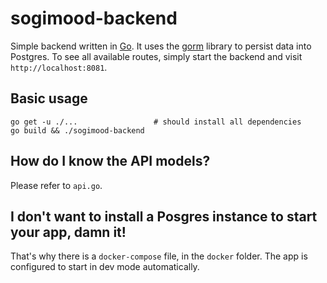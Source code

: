 # sogimood-backend

Simple backend written in [Go](https://golang.org/). It uses the [gorm](https://github.com/jinzhu/gorm) library to persist data into Postgres. To see all available routes, simply start the backend and visit `http://localhost:8081`.

## Basic usage

```
go get -u ./...                 # should install all dependencies
go build && ./sogimood-backend
```

## How do I know the API models?

Please refer to `api.go`.

## I don't want to install a Posgres instance to start your app, damn it!

That's why there is a `docker-compose` file, in the `docker` folder. The app is configured to start in dev mode automatically.
